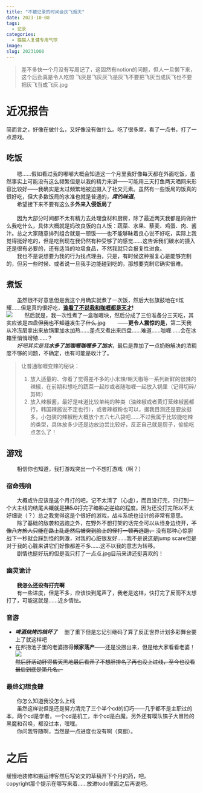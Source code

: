 ```yaml
---
title: "不被记录的时间会灰飞烟灭"
date: 2023-10-08
tags:
  - 记录
categories:
  - 猫猫人复健专用气球
image: 
slug: 20231008
---
```


> 差不多快一个月没有写周记了，这固然有notion的问题，但人一旦懒下来，这个后劲真是令人吃惊
> 飞灰是飞灰灰飞是灰飞不要把飞灰当成灰飞也不要把灰飞当成飞灰.jpg
# 近况报告
  简而言之，好像在做什么，又好像没有做什么。吃了很多席，看了一点书，打了一点游戏。
## 吃饭 
&emsp;&emsp;嗯……假如看过我的嘟嘟大概会知道这一个月里我好像每天都在外面吃饭，虽然事实上可能没有这么频繁但是以我的精力来讲——可能用三天打鱼两天晒网来形容比较好——我确实是太过频繁地被迫摄入了社交元素。虽然有一些饭局的饭真的很好吃，但大多数饭局的水准也就是普通的，***席的味道***。<br/>
&emsp;&emsp;希望接下来不要有这么多**外来入侵饭局**了<br/><br/>
&emsp;&emsp;因为大部分时间都不太有精力去处理食材和厨房，除了最近两天我都是妈做什么我吃什么，具体大概就是妈改良版的白人饭：蔬菜、水果、藜麦、鸡蛋、肉、酱汁。总之大家随意排列组合就是一顿饭——也不能够昧着良心说不好吃，实际上我觉得挺好吃的，但是吃到现在我仍然有种受够了的感觉……这告诉我们碳水的摄入还是很有必要的，还有适当的垃圾食品，不然我就只会报复性进食。<br/>
&emsp;&emsp;我也不是说想要为我的行为找点理由，只是，有时候这种报复心是能够克制的，但另一些时候、或者说一旦我手边能碰到吃的，那想要克制它确实很难。
## 煮饭
&emsp;&emsp;虽然很不好意思但是我这个月确实就煮了一次饭，然后大张旗鼓地在tl炫耀……但是真的很好吃，**<u>谁看了不说我和咖喱都是天才</u>!**<br/>
![](https://cdn.jsdelivr.net/gh/AhtsiH/picture/IMG_2164(20231009-165204).JPG)
&emsp;&emsp;然后就是，我一次性煮了一盒咖喱块，然后分成了三份准备分三天吃，其实应该是四盘~~但我也不知道发生了什么.jpg~~
&emsp;&emsp;——**更令人震惊的是**，第二天我从冷冻层拿出来放锅里加水加热……差点又煮出来四盘……难道……咖喱……会在冰箱里悄悄增殖……？<br/>
&emsp;&emsp;*好吧其实是我**水多了加咖喱咖喱多了加水***，最后是靠加了一点奶粉解决的浓稠度不够的问题，不确定，也有可能是收汁了。<br/>
>让普通咖喱变辣的秘诀：
>1. 放入适量的、你看了觉得差不多的小米辣/朝天椒等一系列新鲜的很辣的辣椒，在前期和想吃的蔬菜一起炒或者随咖喱一起放入锅里（记得切碎/剪碎）
>2. 放入辣椒酱，最好是味道比较单纯的种类（油辣椒或者黄灯笼辣椒酱都行，韩国辣酱说不定也行），或者辣椒粉也可以，据我目测还是要放挺多，小包装的辣椒粉大概放个五六七八袋吧……不过我属于比较能吃辣的类型，具体放多少还是边放边尝比较好，反正自己就是厨子，偷偷吃点怎么了！<br/>
## 游戏
&emsp;&emsp;相信你也知道，我打游戏突出一个不想打游戏（啊？）<br/>

### 宿命残响
&emsp;&emsp;大概或许应该是这个月打的吧，记不太清了（心虚），而且没打完，只打到一个大主线的结尾~~大概就是狒5.0打完了暗影之逆焰~~的程度。因为还没打完所以不太好细说（？）总之我觉得这是个很好的游戏，战斗系统也设计的非常有意思。<br/>
&emsp;&emsp;除了基础的敌袭和逃跑之外，在野外不想打架的话完全可以从怪身边绕开，~~不像八方旅人只能在路上乱走然后被突到脸上的怪打一顿再逃跑，~~ 没有那种心惊胆战下一秒就会踩到怪的刺激，对我的心脏很友好……我不是说这是jump scare但是对于我的心脏来讲它们好像都差不多……这不以我的意志为转移。<br/>
&emsp;&emsp;剧情也挺好玩的但是我只打了一点点.jpg目前来讲还挺喜欢的！<br/>

### 幽灵诡计
&emsp;&emsp;**~~我怎么还没有打完啊~~**<br/>
&emsp;&emsp;有一些进度，但是不多，应该快到尾声了，我老是这样，快打完了反而不太想打了，可能这就是……近乡情怯。

### 音游
- ***啤酒烧烤的档坏了***
&emsp;删了重下但是忘记引继码了算了反正世界计划多彩舞台要上了就这样吧<br/>
- 在邦捞池子里的老婆捞得**倾家荡产**——还是没捞出来，但是给大家看看老婆！<br/>
![](https://cdn.jsdelivr.net/gh/AhtsiH/picture/%E8%80%81%E5%A9%86q.png)<br/>
~~然后肝活动肝得昏天黑地最后看开了不想肝排名了再也没上过线，至今也没看最后到底是第几名。~~<br/>

### 最终幻想食肆
&emsp;&emsp;你怎么知道我没怎么上线<br/>
&emsp;&emsp;虽然这样说但是还是努力清完了三个半个cd的幻巧——几乎都不是主职过的本，两个cd是学者，一个cd是机工，半个cd是白魔。另外还有嗼队镐子大冒险的黑魔和召唤，都没过本，嘿嘿。<br/>
&emsp;&emsp;你问我导随啊，当然是一点进度也没有啊（爽朗）。
# 之后
缓慢地装修和搬运博客然后写论文的草稿开下个月的药，吧。<br/>
copyright那个提示在哪写来着……放进todo里面之后再说吧。